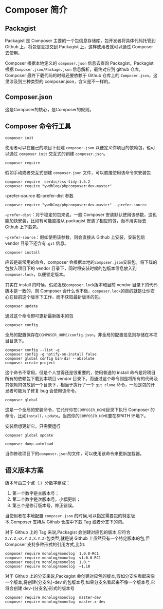 # Composer 简介

## Packagist

Packagist 是 Composer 主要的一个包信息存储库，包开发者将具体代码托管到 Github 上，将包信息提交到 Packagist 上，这样使用者就可以通过 Composer 去使用。

Composer 根据本地定义的 `composer.json` 信息去查询 Packagist，Packagist 根据 `Composer.json/Package.json` 信息解析，最终对应到 github 仓库，Composer 最终下载代码的时候还要依赖于 Github 仓库上的 `Composer.json`，这里涉及到三种类型的 composer.json，含义是不一样的。

## Composer.json

这是Composer的核心，是Composer的规则。

## Composer 命令行工具

```shell
composer init
```

使用者可以在自己的项目下创建 `composer.json` 以便定义你项目的依赖包，也可以通过 `composer init` 交互式的创建 `composer.json`。

```shell
composer require
```

假如手动或者交互式创建 `composer.json` 文件，可以直接使用该命令来安装包

```shell
composer require  cerdic/css-tidy:1.5.2
composer require "ywdblog/phpcomposer:dev-master"
```

–prefer-source 和–prefer-dist 参数

```shell
composer require "ywdblog/phpcomposer:dev-master" --prefer-source
```

`–prefer-dist`：对于稳定的包来说，一般 Composer 安装默认使用该参数，这也能加快安装，比如有可能直接从 packagist 安装了相应的包，而不用实际去 Github 上下载包。

`–prefer-source`：假如使用该参数，则会直接从 Github 上安装，安装包后 vendor 目录下还含有`.git` 信息。

```shell
composer install
```

应该是最常用的命令，composer 会根据本地的`composer.json`安装包，将下载的包放入项目下的 vendor 目录下，同时将安装时候的包版本信息放入到`composer.lock`，以便锁定版本。

其实在 install 的时候，假如发现`composer.lock`版本和目前 vendor 目录下的代码版本是一致的，则 Composer 会什么也不做，`composer.lock`的目的就是让你安心在目前这个版本下工作，而不获取最新版本的包。

```shell
composer update
```

通过这个命令即可更新最新版本的包

```shell
composer config
```

全局的配置保存在`COMPOSER_HOME/config.json`，非全局的配置信息则存储在本项目目录下。

```shell
composer config --list -g
composer config -g notify-on-install false
composer global config bin-dir --absolute
composer create-project
```

这个命令不常用，但是个人觉得还是很重要的，使用普通的 install 命令是将项目所有的依赖包下载到本项目 vendor 目录下。而通过这个命令则是将所有的代码及其依赖的包放到一个目录下，相当于执行了一个 `git clone` 命令，一般是包的开发者可能为了修复 bug 会使用该命令。

```shell
composer global
```

这是一个全局的安装命令，它允许你在`COMPOSER_HOME`目录下执行 Composer 的命令，比如`install，update`。当然你的`COMPOSER_HOME`要在$PATH 环境下。

安装后想更新它，只需要运行

```shell
composer global update

composer dump-autoload
```

当你修改项目下的`composer.json`的文件，可以使用该命令来更新加载器。

## 语义版本方案

版本号由三个点（.）分数字组成：

1. 第一个数字是主版本号；
2. 第二个数字是次版本号，小幅更新；
3. 第三个是修订版本号，修正错误。

当使用者在本地配置 `composer.json` 的时候,可以指定需要包的特定版本,Composer 支持从 Github 仓库中下载 Tag 或者分支下的包。

对于 Github 上的 Tag 来说,Packagist 会创建对应包的版本,它符合`X.Y.Z,vX.Y.Z,X.Y.Z-`包类型,就是说 Github 上虽然只有一个特定版本的包,但 Composer 支持多种形式的引用方式,比如:

```shell
composer require monolog/monolog  1.0.0-RC1
composer require monolog/monolog  v1.0.0-RC1
composer require monolog/monolog  1.0.*
composer require monolog/monolog  ~1.10
```

对于 Github 上的分支来说,Packagist 会创建对应包的版本,假如分支名看起来像一个版本,将创建{分支名}-dev 的包版本号,如果分支名看起来不像一个版本号,它将会创建 dev-{分支名}形式的版本号

```shell
composer require monolog/monolog  master-dev
composer require monolog/monolog  master.x-dev
```